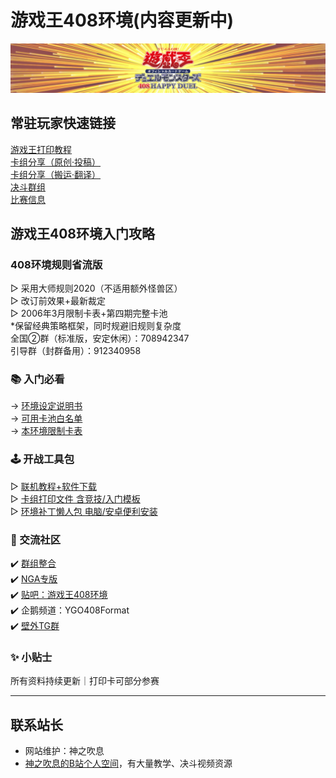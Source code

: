 # 游戏王408环境(内容更新中)

<center>
<img src = "./index_img/B站空间背景3.jpg">
</center>

## 常驻玩家快速链接
[游戏王打印教程](./Articles/Notices/Print.html)  
[卡组分享（原创·投稿）](./Articles/Deck_original/Original_Submit.html)   
[卡组分享（搬运·翻译）](./Articles/Deck_Transport/Deck_Transport.html)  
[决斗群组](./Articles/Notices/Groups.html)  
[比赛信息](./Articles/Competitions/Competitions.html)  

## 游戏王408环境入门攻略
### 408环境规则省流版  
▷ 采用大师规则2020（不适用额外怪兽区）  
▷ 改订前效果+最新裁定  
▷ 2006年3月限制卡表+第四期完整卡池  
*保留经典策略框架，同时规避旧规则复杂度  
全国②群（标准版，安定休闲）：708942347  
引导群（封群备用）：912340958  

### 📚 入门必看  
→ [环境设定说明书](./Articles/Notices/Intro.html)  
→ [可用卡池白名单](./Articles/Cardpool%20Banlist/Cardpool.html)  
→ [本环境限制卡表](./Articles/Cardpool%20Banlist/BanList.html)  

### 🕹 开战工具包  
▷ [联机教程+软件下载](./Articles/Notices/Online.html)  
▷ [卡组打印文件 含竞技/入门模板](https://pan.baidu.com/s/1YLqfZ3qCuIaU5aTDeR7VRQ?pwd=1919)  
▷ [环境补丁懒人包 电脑/安卓便利安装](https://pan.baidu.com/s/14vqrqXSJfsh7dVdnW2535w?pwd=1919)

### 💬 交流社区  
✔️ [群组整合](./Articles/Notices/Groups.html)  
✔️ [NGA专版](https://bbs.nga.cn/thread.php?stid=32438497)  
✔️ [贴吧：游戏王408环境](https://tieba.baidu.com/f?kw=%E6%B8%B8%E6%88%8F%E7%8E%8B408%E7%8E%AF%E5%A2%83)  
✔️ 企鹅频道：YGO408Format  
✔️ [壁外TG群](https://t.me/ygo408)  

### ✨ 小贴士  
所有资料持续更新｜打印卡可部分参赛

---

## 联系站长
- 网站维护：神之吹息  
- [神之吹息的B站个人空间](https://space.bilibili.com/839586)，有大量教学、决斗视频资源  